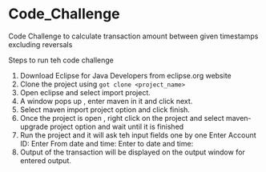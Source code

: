 # Code_Challenge
Code Challenge to calculate transaction amount between given timestamps excluding reversals

Steps to run teh code challenge

1. Download Eclipse for Java Developers from eclipse.org website
2. Clone the project using `got clone <project_name>`
3. Open eclipse and select import project.
4. A window pops up , enter maven in it and click next.
5. Select maven import project option and click finish.
6. Once the project is open , right click on the project and select maven-upgrade project option and wait until it is finished
7. Run the project and it will ask teh input fields one by one
        Enter Account ID:
        Enter From date and time:
        Enter to date and time:
8. Output of the transaction will be displayed on the output window for entered output.
